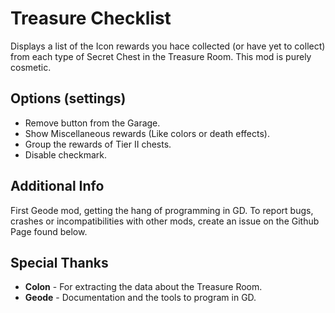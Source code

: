 # Treasure Checklist

Displays a list of the Icon rewards you hace collected (or have yet to collect) from each type of Secret Chest in the Treasure Room. This mod is purely cosmetic.

## Options (settings)

* Remove button from the Garage.
* Show Miscellaneous rewards (Like colors or death effects).
* Group the rewards of Tier II chests.
* Disable checkmark.

## Additional Info

First Geode mod, getting the hang of programming in GD. To report bugs, crashes or incompatibilities with other mods, create an issue on the Github Page found below.

## Special Thanks

* **Colon** - For extracting the data about the Treasure Room.
* **Geode** - Documentation and the tools to program in GD.